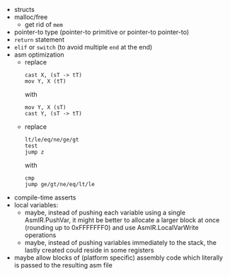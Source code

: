 - structs
- malloc/free
	- get rid of `mem`
- pointer-to type (pointer-to primitive or pointer-to pointer-to)
- `return` statement
- `elif` or `switch` (to avoid multiple `end` at the end)
- asm optimization
	- replace
		```
		cast X, (sT -> tT)
		mov Y, X (tT)
		```
		with
		```
		mov Y, X (sT)
		cast Y, (sT -> tT)
		```
	- replace
		```
		lt/le/eq/ne/ge/gt
		test
		jump z
		```
	  with
		```
		cmp
		jump ge/gt/ne/eq/lt/le
		```
- compile-time asserts
- local variables:
	- maybe, instead of pushing each variable using a single AsmIR.PushVar, it might be better to allocate a larger block at once (rounding up to 0xFFFFFFF0) and use AsmIR.LocalVarWrite operations
	- maybe, instead of pushing variables immediately to the stack, the lastly created could reside in some registers
- maybe allow blocks of (platform specific) assembly code which literally is passed to the resulting asm file

